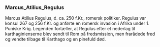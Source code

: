 ### Marcus_Atilius_Regulus


Marcus Atilius Regulus, d. ca. 250 f.Kr., romersk politiker. Regulus var konsul 267 og 256 f.Kr. og anførte en romersk invasion i Afrika under 1. Puniske Krig. Legenden fortæller, at Regulus efter et nederlag til karthaginienserne blev sendt til Rom på fredsmission, men frarådede fred og vendte tilbage til Karthago og en pinefuld død.